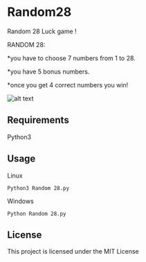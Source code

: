 # Random28
Random 28 Luck game ! 

RANDOM 28:

*you have to choose 7 numbers from 1 to 28. 

*you have 5 bonus numbers.

*once you get 4 correct numbers you win!

![alt text](https://i.imgur.com/dpauAKT.png)

## Requirements
Python3
## Usage
Linux

`Python3 Random 28.py`

Windows

`Python Random 28.py`

## License
This project is licensed under the MIT License
